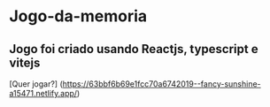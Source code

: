# Jogo-da-memoria
## Jogo foi criado usando Reactjs, typescript e vitejs
[Quer jogar?] (https://63bbf6b69e1fcc70a6742019--fancy-sunshine-a15471.netlify.app/)
